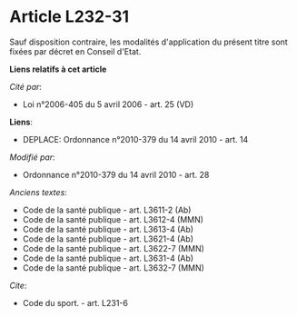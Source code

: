 # Article L232-31

Sauf disposition contraire, les modalités d'application du présent titre sont fixées par décret en Conseil d'Etat.

**Liens relatifs à cet article**

_Cité par_:

  - Loi n°2006-405 du 5 avril 2006 - art. 25 (VD)

**Liens**:

  - DEPLACE: Ordonnance n°2010-379 du 14 avril 2010 - art. 14

_Modifié par_:

  - Ordonnance n°2010-379 du 14 avril 2010 - art. 28

_Anciens textes_:

  - Code de la santé publique - art. L3611-2 (Ab)
  - Code de la santé publique - art. L3612-4 (MMN)
  - Code de la santé publique - art. L3613-4 (Ab)
  - Code de la santé publique - art. L3621-4 (Ab)
  - Code de la santé publique - art. L3622-7 (MMN)
  - Code de la santé publique - art. L3631-4 (Ab)
  - Code de la santé publique - art. L3632-7 (MMN)

_Cite_:

  - Code du sport. - art. L231-6
